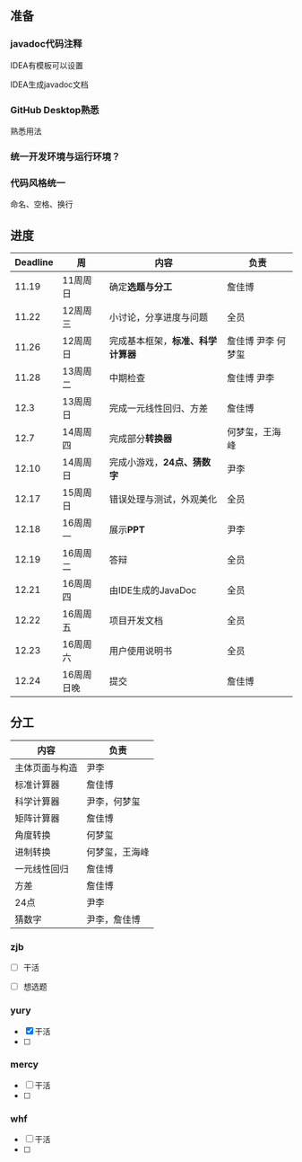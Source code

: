 ## 准备

### javadoc代码注释

IDEA有模板可以设置

IDEA生成javadoc文档



### GitHub Desktop熟悉

熟悉用法



### 统一开发环境与运行环境？





### 代码风格统一

命名、空格、换行





## 进度

| Deadline | 周         | 内容                               | 负责               |
| -------- | ---------- | ---------------------------------- | ------------------ |
| 11.19    | 11周周日   | 确定**选题与分工**                 | 詹佳博             |
| 11.22    | 12周周三   | 小讨论，分享进度与问题             | 全员               |
| 11.26    | 12周周日   | 完成基本框架，**标准、科学计算器** | 詹佳博 尹李 何梦玺 |
| 11.28    | 13周周二   | 中期检查                           | 詹佳博 尹李        |
| 12.3     | 13周周日   | 完成一元线性回归、方差             | 詹佳博             |
| 12.7     | 14周周四   | 完成部分**转换器**                 | 何梦玺，王海峰     |
| 12.10    | 14周周日   | 完成小游戏，**24点、猜数字**       | 尹李               |
| 12.17    | 15周周日   | 错误处理与测试，外观美化           | 全员               |
| 12.18    | 16周周一   | 展示**PPT**                        | 尹李               |
| 12.19    | 16周周二   | 答辩                               | 全员               |
| 12.21    | 16周周四   | 由IDE生成的JavaDoc                 | 全员               |
| 12.22    | 16周周五   | 项目开发文档                       | 全员               |
| 12.23    | 16周周六   | 用户使用说明书                     | 全员               |
| 12.24    | 16周周日晚 | 提交                               | 詹佳博             |





## 分工

| 内容           | 负责           |
| -------------- | -------------- |
| 主体页面与构造 | 尹李           |
| 标准计算器     | 詹佳博         |
| 科学计算器     | 尹李，何梦玺   |
| 矩阵计算器     | 詹佳博         |
| 角度转换       | 何梦玺         |
| 进制转换       | 何梦玺，王海峰 |
| 一元线性回归   | 詹佳博         |
| 方差           | 詹佳博         |
| 24点           | 尹李           |
| 猜数字         | 尹李，詹佳博   |

### zjb

- [ ] 干活
- [ ] 想选题



### yury

- [x] 干活
- [ ] 



### mercy

- [ ] 干活
- [ ] 



### whf

- [ ] 干活
- [ ] 





